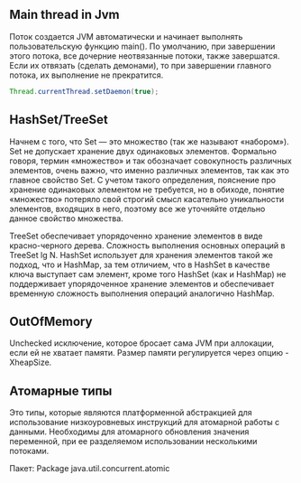 ## Main thread in Jvm

Поток создается JVM автоматически и начинает выполнять пользовательскую функцию main().
По умолчанию, при завершении этого потока, все дочерние неотвязанные потоки, также завершатся.
Если их отвязать (сделать демонами), то при завершении главного потока, их выполнение не прекратится.

```java
Thread.currentThread.setDaemon(true);
```

## HashSet/TreeSet

Начнем с того, что Set — это множество (так же называют «набором»). Set не допускает хранение двух одинаковых элементов. Формально говоря, термин «множество» и так обозначает совокупность различных элементов, очень важно, что именно различных элементов, так как это главное свойство Set. С учетом такого определения, пояснение про хранение одинаковых элементом не требуется, но в обиходе, понятие «множество» потеряло свой строгий смысл касательно уникальности элементов, входящих в него, поэтому все же уточняйте отдельно данное свойство множества.

TreeSet обеспечивает упорядоченно хранение элементов в виде красно-черного дерева. Сложность выполнения основных операций в TreeSet lg N. HashSet использует для хранения элементов такой же подход, что и HashMap, за тем отличием, что в HashSet в качестве ключа выступает сам элемент, кроме того HashSet (как и HashMap) не поддерживает упорядоченное хранение элементов и обеспечивает временную сложность выполнения операций аналогично HashMap.

## OutOfMemory

Unchecked исключение, которое бросает сама JVM при аллокации, если ей не хватает памяти.
Размер памяти регулируется через опцию -XheapSize.

## Атомарные типы

Это типы, которые являются платформенной абстракцией для использование низкоуровневых инструкций для атомарной работы с данными. Необходимы для атомарного обновления значения переменной, при ее разделяемом использовании несколькими потоками.

Пакет: Package java.util.concurrent.atomic
